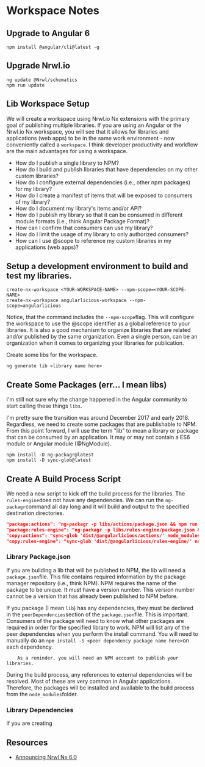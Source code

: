 # Workspace Notes

## Upgrade to Angular 6

```text
npm install @angular/cli@latest -g
```

## Upgrade Nrwl.io

```text
ng update @Nrwl/schematics
npm run update
```

## Lib Workspace Setup

We will create a workspace using Nrwl.io Nx extensions with the primary goal of publishing multiple libraries. If you are using an Angular or the Nrwl.io Nx workspace, you will see that it allows for libraries and applications (web apps) to be in the same work environment - now conveniently called a `workspace`. I think developer productivity and workflow are the main advantages for using a workspace.

* How do I publish a single library to NPM?
* How do I build and publish libraries that have dependencies on my other custom libraries?
* How do I configure external dependencies (i.e., other npm packages) for my library?
* How do I create a manifest of items that will be exposed to consumers of my library?
* How do I document my library's items and/or API?
* How do I publish my library so that it can be consumed in different module formats (i.e., think Angular Package Format)?
* How can I confirm that consumers can use my library?
* How do I limit the usage of my library to only authorized consumers?
* How can I use @scope to reference my custom libraries in my applications (web apps)?


## Setup a development environment to build and test my libraries.

```text
create-nx-workspace <YOUR-WORKSPACE-NAME> --npm-scope=<YOUR-SCOPE-NAME>
create-nx-workspace angularlicious-workspace --npm-scope=angularlicious
```

Notice, that the command includes the `--npm-scope`flag. This will configure the workspace to use the @scope identifier as a global reference to your libraries. It is also a good mechanism to organize libraries that are related and/or published by the same organization. Even a single person, can be an organization when it comes to organizing your libraries for publication.

Create some libs for the workspace.

```text
ng generate lib <library name here>
```

## Create Some Packages (err... I mean libs)

I'm still not sure why the change happened in the Angular community to start calling these things `libs`.

I'm pretty sure the transition was around December 2017 and early 2018. Regardless, we need to create some packages that are publishable to NPM. From this point forward, I will use the term "lib" to mean a library or package that can be consumed by an application. It may or may not contain a ES6 module or Angular module (@NgModule).

```text
npm install -D ng-packagr@latest
npm install -D sync-glob@latest
```

## Create A Build Process Script

We need a new script to kick off the build process for the libraries. The `rules-engine`does not have any dependencies. We can run the `ng-packagr`command all day long and it will build and output to the specified destination directories.

```json
"package:actions": "ng-packagr -p libs/actions/package.json && npm run copy:actions",
"package:rules-engine": "ng-packagr -p libs/rules-engine/package.json && npm run copy:rules-engine",
"copy:actions": "sync-glob 'dist/@angularlicious/actions/' node_modules/@angularlicious/actions",
"copy:rules-engine": "sync-glob 'dist/@angularlicious/rules-engine/' node_modules/@angularlicious/rules-engine",
```

### Library Package.json

If you are building a lib that will be published to NPM, the lib will need a `package.json`file. This file contains required information by the package manager repository (i.e., think NPM). NPM requires the name of the package to be unique. It must have a version number. This version number cannot be a version that has already been published to NPM before.

If you package (I mean `lib`) has any dependencies, they must be declared in the `peerDependencies`section of the `package.json`file. This is important. Consumers of the package will need to know what other packages are required in order for the specified library to work. NPM will list any of the peer dependencies when you perform the install command. You will need to manually do an `npm install -S <peer dependency package name here>`on each dependency.

        As a reminder, you will need an NPM account to publish your libraries.

During the build process, any references to external dependencies will be resolved. Most of these are very common in Angular applications. Therefore, the packages will be installed and available to the build process from the `node_modules`folder.

### Library Dependencies

If you are creating

## Resources

* [Announcing Nrwl Nx 6.0](https://blog.Nrwl.io/announcing-Nrwl-nx-6-0-29b963d87d8e)